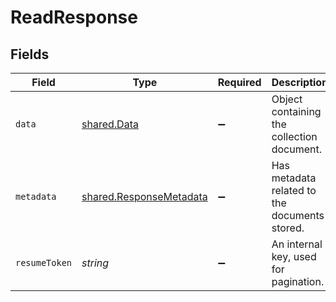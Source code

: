 # ReadResponse


## Fields

| Field                                                                     | Type                                                                      | Required                                                                  | Description                                                               |
| ------------------------------------------------------------------------- | ------------------------------------------------------------------------- | ------------------------------------------------------------------------- | ------------------------------------------------------------------------- |
| `data`                                                                    | [shared.Data](../../../sdk/models/shared/data.md)                         | :heavy_minus_sign:                                                        | Object containing the collection document.                                |
| `metadata`                                                                | [shared.ResponseMetadata](../../../sdk/models/shared/responsemetadata.md) | :heavy_minus_sign:                                                        | Has metadata related to the documents stored.                             |
| `resumeToken`                                                             | *string*                                                                  | :heavy_minus_sign:                                                        | An internal key, used for pagination.                                     |